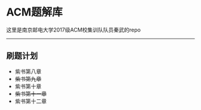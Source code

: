 # ACM题解库

这里是南京邮电大学2017级ACM校集训队队员秦武的repo

***
## 刷题计划
* 紫书第八章
* ~~紫书第九章~~
* 紫书第十章
* ~~紫书第十一章~~
* 紫书第十二章